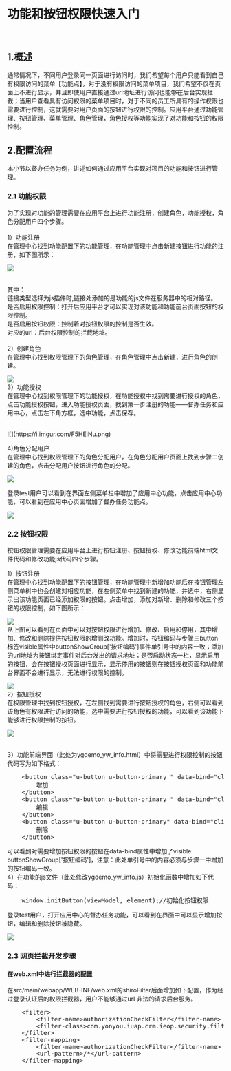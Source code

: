 #  功能和按钮权限快速入门

</br>


## 1.概述
通常情况下，不同用户登录同一页面进行访问时，我们希望每个用户只能看到自己有权限访问的菜单【功能点】，对于没有权限访问的菜单项目，我们希望不仅在页面上不进行显示，并且即使用户直接通过url地址进行访问也能够在后台实现拦截；当用户查看具有访问权限的菜单项目时，对于不同的员工所具有的操作权限也需要进行控制，这就需要对用户页面的按钮进行权限的控制。应用平台通过功能管理、按钮管理、菜单管理、角色管理，角色授权等功能实现了对功能和按钮的权限控制。

## 2.配置流程

本小节以督办任务为例，讲述如何通过应用平台实现对项目的功能和按钮进行管理。</br>
### 2.1 功能权限

为了实现对功能的管理需要在应用平台上进行功能注册，创建角色，功能授权，角色分配用户四个步骤。</br></br>
1）功能注册</br>
在管理中心找到功能配置下的功能管理，在功能管理中点击新建按钮进行功能的注册，如下图所示：

![](https://i.imgur.com/REpXS8o.png)

</br>
其中：</br>
链接类型选择为js插件时,链接处添加的是功能的js文件在服务器中的相对路径。</br>
是否启用权限控制：打开后应用平台才可以实现对该功能和功能前台页面按钮的权限控制。</br>
是否启用按钮权限：控制着对按钮权限的控制是否生效。</br>
对应的url：后台权限控制的拦截地址。</br>
</br>
2）创建角色</br>
在管理中心找到权限管理下的角色管理，在角色管理中点击新建，进行角色的创建。

![](https://i.imgur.com/16tkG0A.png)
</br>
3）功能授权</br>
在管理中心找到权限管理下的功能授权，在功能授权中找到需要进行授权的角色，点击功能授权按钮，进入功能授权页面，找到第一步注册的功能——督办任务和应用中心，点击左下角方框，选中功能，点击保存。

</br>
![](https://i.imgur.com/F5HEiNu.png)
</br>

4)角色分配用户</br>
在管理中心找到权限管理下的角色分配用户，在角色分配用户页面上找到步骤二创建的角色，点击分配用户按钮进行角色的分配。

![](https://i.imgur.com/xiLJ4EC.png)
</br>

登录test用户可以看到在界面左侧菜单栏中增加了应用中心功能，点击应用中心功能，可以看到在应用中心页面增加了督办任务功能点。

![](https://i.imgur.com/hxor5oU.png)

### 2.2 按钮权限

按钮权限管理需要在应用平台上进行按钮注册、按钮授权、修改功能前端html文件代码和修改功能js代码四个步骤。

1）按钮注册
</br>在管理中心找到功能配置下的按钮管理，在功能管理中新增加功能后在按钮管理左侧菜单树中也会创建对相应功能，在左侧菜单中找到新建的功能，并选中，右侧显示出该功能页面已经添加权限的按钮。点击增加，添加对新增、删除和修改三个按钮的权限控制，如下图所示：

![](https://i.imgur.com/z7ptpBC.png)
</br>
从上图可以看到在页面中可以对按钮权限进行增加、修改、启用和停用，其中增加、修改和删除提供按钮权限的增删改功能。增加时，按钮编码与步骤三button标签visible属性中buttonShowGroup['按钮编码']事件单引号中的内容一致；添加的url地址为按钮绑定事件对后台发出的请求地址；是否启动状态一栏，显示启用的按钮，会在按钮授权页面进行显示，显示停用的按钮则在按钮授权页面和功能前台界面不会进行显示，无法进行权限的控制。

![](https://i.imgur.com/88z2Lf5.png)
</br>
2）按钮授权</br>
在权限管理中找到按钮授权，在左侧找到需要进行按钮授权的角色，右侧可以看到该角色有权限进行访问的功能，选中需要进行按钮授权的功能，可以看到该功能下能够进行权限控制的按钮。
</br>

![](https://i.imgur.com/quAleI0.png)

</br>
3）功能前端界面（此处为ygdemo_yw_info.html）中将需要进行权限控制的按钮代码写为如下格式：
<pre>
    &lt;button class="u-button u-button-primary " data-bind="click: event.addClick, visible: buttonShowGroup['add']">
        增加
    &lt;/button>
    &lt;button class="u-button u-button-primary " data-bind="click: event.editClick, visible: buttonShowGroup['update']">
        编辑
    &lt;/button>
    &lt;button class="u-button u-button-primary" data-bind="click: event.delRow, visible: buttonShowGroup['delete']">
        删除
    &lt;/button>
</pre>
可以看到对需要增加按钮权限的按钮在data-bind属性中增加了visible: buttonShowGroup['按钮编码']，注意：此处单引号中的内容必须与步骤一中增加的按钮编码一致。

</br>
4）在功能的js文件（此处修改ygdemo_yw_info.js）初始化函数中增加如下代码：</br>
<pre>
    window.initButton(viewModel, element);//初始化按钮权限
</pre>
登录test用户，打开应用中心的督办任务功能，可以看到在界面中可以显示增加按钮，编辑和删除按钮被隐藏。

![](https://i.imgur.com/4XLhCSm.png)


### 2.3 网页拦截开发步骤

#### 在web.xml中进行拦截器的配置
在src/main/webapp/WEB-INF/web.xml的shiroFilter后面增加如下配置，作为经过登录认证后的权限拦截器，用户不能够通过url 非法的请求后台服务。
<pre>
    &lt;filter>
        &lt;filter-name>authorizationCheckFilter&lt;/filter-name>
        &lt;filter-class>com.yonyou.iuap.crm.ieop.security.filter.AuthorizationCheckFilter&lt;/filter-class>
    &lt;/filter>
    &lt;filter-mapping>
        &lt;filter-name>authorizationCheckFilter&lt;/filter-name>
        &lt;url-pattern>/*&lt;/url-pattern>
    &lt;/filter-mapping>
</pre>
</br>






